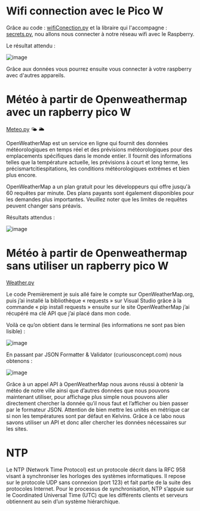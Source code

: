 # Wifi connection avec le Pico W

Grâce au code : [wifiConection.py](wifiConection.py) et la libraire qui l'accompagne : [secrets.py](secrets.py), nou allons nous connecter à notre réseau wifi avec le Raspberry.

Le résultat attendu : 

![image](https://user-images.githubusercontent.com/124878705/236563841-ea290279-8718-4c86-b967-53a74d2193cf.png)

Grâce aux données vous pourrez ensuite vous connecter à votre raspberry avec d'autres appareils.




# Météo à partir de Openweathermap avec un rapberry pico W

[Meteo.py](Meteo.py) 🌤 🌥 


OpenWeatherMap est un service en ligne qui fournit des données météorologiques en temps réel et des prévisions météorologiques pour des emplacements spécifiques dans le monde entier. Il fournit des informations telles que la température actuelle, les prévisions à court et long terme, les précismartcitiespitations, les conditions météorologiques extrêmes et bien plus encore.

OpenWeatherMap a un plan gratuit pour les développeurs qui offre jusqu'à 60 requêtes par minute. Des plans payants sont également disponibles pour les demandes plus importantes. Veuillez noter que les limites de requêtes peuvent changer sans préavis.

Résultats attendus : 

![image](https://user-images.githubusercontent.com/124878705/236621359-8dde0ad7-fc19-40b2-bf21-997a57770947.png)




# Météo à partir de Openweathermap sans utiliser un rapberry pico W
[Weather.py](Weather.py)

Le code
Premièrement je suis allé faire le compte sur OpenWeatherMap.org, puis j’ai installé la bibliothèque « requests » sur Visual Studio grâce à la commande « pip install requests » ensuite sur le site OpenWeatherMap j’ai récupéré ma clé API que j’ai placé dans mon code. 

Voilà ce qu’on obtient dans le terminal (les informations ne sont pas bien lisible) : 

![image](https://user-images.githubusercontent.com/124878705/236562761-6f2e1e89-0aa4-4baf-96c6-c42f3619d4ab.png)


En passant par JSON Formatter & Validator (curiousconcept.com) nous obtenons :

![image](https://user-images.githubusercontent.com/124878705/236563001-c2768e42-2c10-48b4-939c-a1ddef7a0e74.png)

Grâce à un appel API à OpenWeatherMap nous avons réussi à obtenir la météo de notre ville ainsi que d’autres données que nous pouvons maintenant utiliser, pour affichage plus simple nous pouvons aller directement chercher la donnée qu’il nous faut et l’afficher ou bien passer par le formateur JSON.  Attention de bien mettre les unités en métrique car si non les températures sont par défaut en Kelvins. Grâce à ce labo nous savons utiliser un API et donc aller chercher les données nécessaires sur les sites.




# NTP
Le NTP (Network Time Protocol) est un protocole décrit dans la RFC 958 visant à synchroniser les horloges des systèmes informatiques. Il repose sur le protocole UDP sans connexion (port 123) et fait partie de la suite des protocoles Internet. Pour le processus de synchronisation, NTP s’appuie sur le Coordinated Universal Time (UTC) que les différents clients et serveurs obtiennent au sein d’un système hiérarchique.



